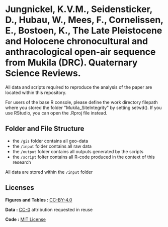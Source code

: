 # Jungnickel, K.V.M., Seidensticker, D., Hubau, W., Mees, F., Cornelissen, E., Bostoen, K., The Late Pleistocene and Holocene chronocultural and anthracological open-air sequence from Mukila (DRC). Quaternary Science Reviews.

All data and scripts required to reproduce the analysis of the paper are located within this repository.

For users of the base R console, please define the work directory filepath where you stored the folder "Mukila_SiteIntegrity" by setting setwd(). If you use RStudio, you can open the .Rproj file instead.

## Folder and File Structure

* the `/gis` folder contains all geo-data
* the `/input` folder contains all raw data
* the `/output` folder contains all outputs generated by the scripts
* the `/script` folter contains all R-code produced in the context of this research

All data are stored within the `/input` folder

## Licenses

**Figures and Tables :** [CC-BY-4.0](http://creativecommons.org/licenses/by/4.0/)

**Data :** [CC-0](http://creativecommons.org/publicdomain/zero/1.0/)
attribution requested in reuse

**Code :** [MIT License](https://opensource.org/licenses/MIT)